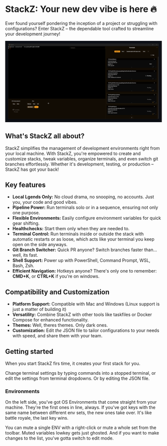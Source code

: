 # StackZ: Your new dev vibe is here 🔥

Ever found yourself pondering the inception of a project or struggling with configurations? Enter StackZ – the dependable tool crafted to streamline your development journey!

![Alt text](resources/screenshot1.png?raw=true 'Overview')

## What's StackZ all about?

StackZ simplifies the management of development environments right from your local machine. With StackZ, you're empowered to create and customize stacks, tweak variables, organize terminals, and even switch git branches effortlessly. Whether it's development, testing, or production – StackZ has got your back!

## Key features

-   **Local Lgends Only:** No cloud drama, no snooping, no accounts. Just you, your code and good vibes.
-   **Pipeline Power:** Run terminals solo or in a sequence, ensuring not only one purpose.
-   **Flexible Environments:** Easily configure environment variables for quick gear shifting.
-   **Healthchecks:** Start them only when they are needed to.
-   **Terminal Control:** Run terminals inside or outside the stack with automatic restarts or as loose, which acts like your terminal you keep open on the side anyways.
-   **Git Branch Switcher:** Quick PR anyone? Switch branches faster than... well, its fast.
-   **Shell Support:** Power up with PowerShell, Command Prompt, WSL, Bash, Zsh.
-   **Efficient Navigation:** Hotkeys anyone? There's only one to remember: **CMD+K**, or **CTRL+K** if you're on windows.

## Compatibility and Customization

-   **Platform Support:** Compatible with Mac and Windows (Linux support is just a matter of building it)
-   **Versatility:** Combine StackZ with other tools like taskfiles or Docker Compose for enhanced functionality.
-   **Themes:** Well, theres themes. Only dark ones.
-   **Customization:** Edit _the_ JSON file to tailor configurations to your needs with speed, and share them with your team.

## Getting started

When you start StackZ firs time, it creates your first stack for you.

Change terminal settings by typing commands into a stopped terminal, or edit the settings from terminal dropdowns. Or by editing the JSON file.

### Environments

On the left side, you've got OS Environments that come straight from your machine. They're the first ones in line, always. If you've got keys with the same name between different env sets, the new ones take over. It's like battle royale, the last key wins.

You can mute a single ENV with a right-click or mute a whole set from the toolbar. Muted variables lowkey gets just ghosted. And if you want to make changes to the list, you've gotta switch to edit mode.
